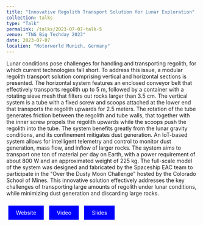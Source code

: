 ```yaml
---
title: "Innovative Regolith Transport Solution for Lunar Exploration"
collection: talks
type: "Talk"
permalink: /talks/2023-07-07-talk-5
venue: "TNG Big Techday 2023"
date: 2023-07-07
location: "Motorworld Munich, Germany"
---
```

Lunar conditions pose challenges for handling and transporting regolith, for which current technologies fall short. To address this issue, a modular regolith transport solution comprising vertical and horizontal sections is presented. The horizontal system features an enclosed conveyor belt that effectively transports regolith up to 5 m, followed by a container with a rotating sieve mesh that filters out rocks larger than 3.5 cm. The vertical system is a tube with a fixed screw and scoops attached at the lower end that transports the regolith upwards for 2.5 meters. The rotation of the tube generates friction between the regolith and tube walls, that together with the inner screw propels the regolith upwards while the scoops push the regolith into the tube. The system benefits greatly from the lunar gravity conditions, and its confinement mitigates dust generation. An IoT-based system allows for intelligent telemetry and control to monitor dust generation, mass flow, and inflow of larger rocks. The system aims to transport one ton of material per day on Earth, with a power requirement of about 800 W and an approximated weight of 225 kg. The full-scale model of the system was designed and fabricated by the Spaceship EAC team to participate in the "Over the Dusty Moon Challenge" hosted by the Colorado School of Mines. This innovative solution effectively addresses the key challenges of transporting large amounts of regolith under lunar conditions, while minimizing dust generation and discarding large rocks.

<a href="https://www.bigtechday.com/en/talks" style="background-color: blue; color: white; padding: 10px 20px; text-align: center; text-decoration: none; display: inline-block; margin: 10px 5px; cursor: pointer;">Website</a>
<a href="https://www.youtube.com/watch?v=fW_xDUYDmQ0" style="background-color: blue; color: white; padding: 10px 20px; text-align: center; text-decoration: none; display: inline-block; margin: 10px 5px; cursor: pointer;">Video</a>
<a href="https://downloads.ctfassets.net/5pl1svt61ugb/2MALDS7xeYbpVhRjUSuSE6/dc03e8fb9bde08fd27e6c75acdc1e4dc/002_Spaceship_EAC_Folien.pdf" style="background-color: blue; color: white; padding: 10px 20px; text-align: center; text-decoration: none; display: inline-block; margin: 10px 5px; cursor: pointer;">Slides</a>